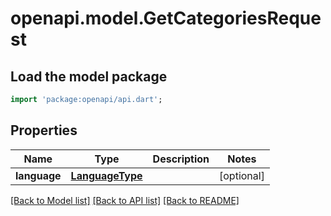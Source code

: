 # openapi.model.GetCategoriesRequest

## Load the model package
```dart
import 'package:openapi/api.dart';
```

## Properties
Name | Type | Description | Notes
------------ | ------------- | ------------- | -------------
**language** | [**LanguageType**](LanguageType.md) |  | [optional] 

[[Back to Model list]](../README.md#documentation-for-models) [[Back to API list]](../README.md#documentation-for-api-endpoints) [[Back to README]](../README.md)


